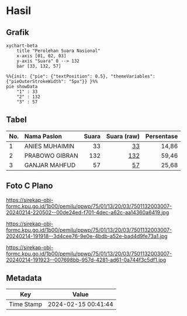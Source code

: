 # Hasil

## Grafik

```mermaid
xychart-beta
    title "Perolehan Suara Nasional"
    x-axis [01, 02, 03]
    y-axis "Suara" 0 --> 132
    bar [33, 132, 57]
```

```mermaid
%%{init: {"pie": {"textPosition": 0.5}, "themeVariables": {"pieOuterStrokeWidth": "5px"}} }%%
pie showData
    "1" : 33
    "2" : 132
    "3" : 57
```

## Tabel

| No. | Nama Paslon    | Suara | Suara (raw) | Persentase |
|:--- |:-------------- | -----:| -----------:| ----------:|
| 1   | ANIES MUHAIMIN | 33    | [33][p-1]   | 14,86      |
| 2   | PRABOWO GIBRAN | 132   | [132][p-2]  | 59,46      |
| 3   | GANJAR MAHFUD  | 57    | [57][p-3]   | 25,68      |


[p-1]: https://github.com/gigit-pemilu/pemilu-2024/blob/main/pilpres/hitung-suara/sub/75-gorontalo/sub/01-gorontalo/sub/13-tolangohula/sub/2003-gandasari/sub/007-tps/sub/paslon-1.txt
[p-2]: https://github.com/gigit-pemilu/pemilu-2024/blob/main/pilpres/hitung-suara/sub/75-gorontalo/sub/01-gorontalo/sub/13-tolangohula/sub/2003-gandasari/sub/007-tps/sub/paslon-2.txt
[p-3]: https://github.com/gigit-pemilu/pemilu-2024/blob/main/pilpres/hitung-suara/sub/75-gorontalo/sub/01-gorontalo/sub/13-tolangohula/sub/2003-gandasari/sub/007-tps/sub/paslon-3.txt

## Foto C Plano

https://sirekap-obj-formc.kpu.go.id/1b00/pemilu/ppwp/75/01/13/20/03/7501132003007-20240214-220502--00de24ed-f701-4dec-a62c-aa14360a6419.jpg

https://sirekap-obj-formc.kpu.go.id/1b00/pemilu/ppwp/75/01/13/20/03/7501132003007-20240214-191918--3d4cee76-9e0e-4bdb-a52e-bad4d9fe73a1.jpg

https://sirekap-obj-formc.kpu.go.id/1b00/pemilu/ppwp/75/01/13/20/03/7501132003007-20240214-191923--007698bb-957d-4281-ad61-0a744f3c5df1.jpg


## Metadata

| Key        | Value               |
| ---------- | ------------------- |
| Time Stamp | 2024-02-15 00:41:44 |



